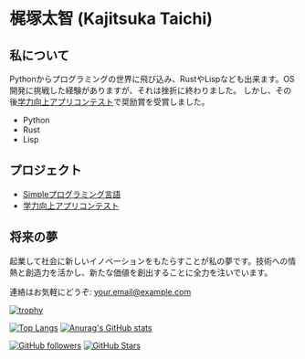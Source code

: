 # 梶塚太智 (Kajitsuka Taichi)

## 私について

Pythonからプログラミングの世界に飛び込み、RustやLispなども出来ます。OS開発に挑戦した経験がありますが、それは挫折に終わりました。
しかし、その後[学力向上アプリコンテスト](https://www.gakuryokuup.com/第4回受賞作品#h.ds4kdposi7d5)で奨励賞を受賞しました。

- Python
- Rust
- Lisp

## プロジェクト

- [Simpleプログラミング言語](link_to_project)
- [学力向上アプリコンテスト](link_to_contest)

## 将来の夢

起業して社会に新しいイノベーションをもたらすことが私の夢です。技術への情熱と創造力を活かし、新たな価値を創出することに全力を注いでいます。

連絡はお気軽にどうぞ: your.email@example.com

[![trophy](https://github-profile-trophy.vercel.app/?username=KajizukaTaichi)](https://github.com/KajizukaTaichi/github-profile-trophy)

[![Top Langs](https://github-readme-stats.vercel.app/api/top-langs/?username=KajizukaTaichi)](https://github.com/KajizukaTaichi/github-readme-stats)
[![Anurag's GitHub stats](https://github-readme-stats.vercel.app/api?username=KajizukaTaichi&show_icons=true&bg_color=30,e96443,904e95&title_color=fff&text_color=fff)](https://github.com/KajizukaTaichi)

[![GitHub followers](https://img.shields.io/github/followers/KajizukaTaichi?style=social)](https://github.com/KajizukaTaichi?tab=followers)
[![GitHub Stars](https://img.shields.io/github/stars/KajizukaTaichi?style=social)](https://github.com/KajizukaTaichi?tab=stars)
